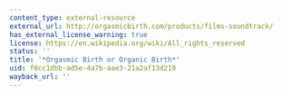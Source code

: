 ```yaml
---
content_type: external-resource
external_url: http://orgasmicbirth.com/products/films-soundtrack/
has_external_license_warning: true
license: https://en.wikipedia.org/wiki/All_rights_reserved
status: ''
title: '*Orgasmic Birth or Organic Birth*'
uid: f8cc1dbb-ad5e-4a7b-aae3-21a2af13d219
wayback_url: ''
---
```

